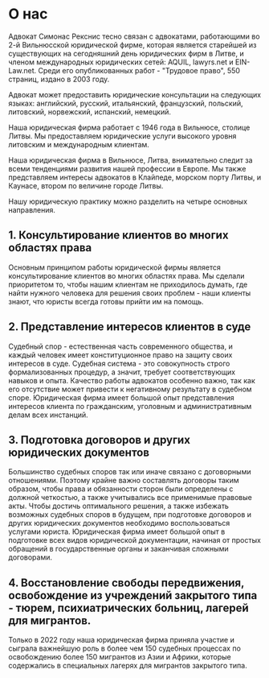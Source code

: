 # О нас

Адвокат Симонас Рекснис тесно связан с адвокатами, работающими во 2-й Вильнюсской юридической фирме, которая является старейшей из существующих на сегодняшний день юридических фирм в Литве, и членом международных юридических сетей: AQUIL, lawyrs.net и EIN-Law.net. Среди его опубликованных работ - "Трудовое право", 550 страниц, издано в 2003 году.

Адвокат может предоставить юридические консультации на следующих языках: английский, русский, итальянский, французский, польский, литовский, норвежский, испанский, немецкий.

Наша юридическая фирма работает с 1946 года в Вильнюсе, столице Литвы. Мы предоставляем юридические услуги высокого уровня литовским и международным клиентам. 

Наша юридическая фирма в Вильнюсе, Литва, внимательно следит за всеми тенденциями развития нашей профессии в Европе. Мы также представляем интересы адвокатов в Клайпеде, морском порту Литвы, и Каунасе, втором по величине городе Литвы.

Нашу юридическую практику можно разделить на четыре основных направления.

## 1. Консультирование клиентов во многих областях права

Основным принципом работы юридической фирмы является консультирование клиентов во многих областях права. Мы сделали приоритетом то, чтобы нашим клиентам не приходилось думать, где найти нужного человека для решения своих проблем - наши клиенты знают, что юристы всегда готовы прийти им на помощь.

## 2. Представление интересов клиентов в суде

Судебный спор - естественная часть современного общества, и каждый человек имеет конституционное право на защиту своих интересов в суде. Судебная система - это совокупность строго формализованных процедур, а значит, требует соответствующих навыков и опыта. Качество работы адвокатов особенно важно, так как его отсутствие может привести к негативному результату в судебном споре. Юридическая фирма имеет большой опыт представления интересов клиента по гражданским, уголовным и административным делам всех инстанций.

## 3. Подготовка договоров и других юридических документов

Большинство судебных споров так или иначе связано с договорными отношениями. Поэтому крайне важно составлять договоры таким образом, чтобы права и обязанности сторон были определены с должной четкостью, а также учитывались все применимые правовые акты. Чтобы достичь оптимального решения, а также избежать возможных судебных споров в будущем, при подготовке договоров и других юридических документов необходимо воспользоваться услугами юриста. Юридическая фирма имеет большой опыт в подготовке всех видов юридической документации, начиная от простых обращений в государственные органы и заканчивая сложными договорами.

## 4. Восстановление свободы передвижения, освобождение из учреждений закрытого типа - тюрем, психиатрических больниц, лагерей для мигрантов. 

Только в 2022 году наша юридическая фирма приняла участие и сыграла важнейшую роль в более чем 150 судебных процессах по освобождению более 150 мигрантов из Азии и Африки, которые содержались в специальных лагерях для мигрантов закрытого типа.
